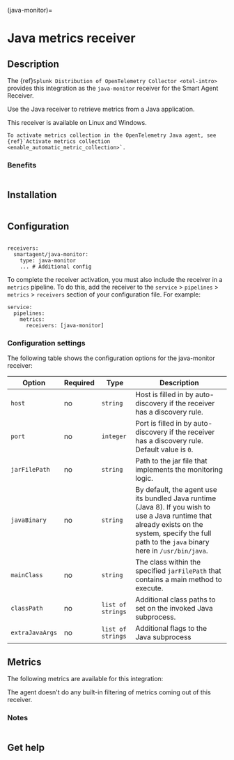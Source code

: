 (java-monitor)=

# Java metrics receiver
<meta name="Description" content="Use this Splunk Observability Cloud integration for the Java monitor. See benefits, install, configuration, and metrics">

## Description

The {ref}`Splunk Distribution of OpenTelemetry Collector <otel-intro>` provides this integration as the `java-monitor` receiver for the Smart Agent Receiver.

Use the Java receiver to retrieve metrics from a Java application.

This receiver is available on Linux and Windows.

```{note}
To activate metrics collection in the OpenTelemetry Java agent, see {ref}`Activate metrics collection <enable_automatic_metric_collection>`.
```

### Benefits

```{include} /_includes/benefits.md
```

## Installation

```{include} /_includes/collector-installation.md
```

## Configuration

```{include} /_includes/configuration.md
```

```
receivers:
  smartagent/java-monitor:
    type: java-monitor
    ... # Additional config
```

To complete the receiver activation, you must also include the receiver in a `metrics` pipeline. To do this, add the receiver to the `service` > `pipelines` > `metrics` > `receivers` section of your configuration file. For example:

```
service:
  pipelines:
    metrics:
      receivers: [java-monitor]
```

### Configuration settings

The following table shows the configuration options for the java-monitor receiver:

| Option | Required | Type | Description |
| --- | --- | --- | --- |
| `host` | no | `string` | Host is filled in by auto-discovery if the receiver has a discovery rule. |
| `port` | no | `integer` | Port is filled in by auto-discovery if the receiver has a discovery rule. Default value is `0`. |
| `jarFilePath` | no | `string` | Path to the jar file that implements the monitoring logic. |
| `javaBinary` | no | `string` | By default, the agent use its bundled Java runtime (Java 8). If you wish to use a Java runtime that already exists on the system, specify the full path to the `java` binary here in `/usr/bin/java`. |
| `mainClass` | no | `string` | The class within the specified `jarFilePath` that contains a main method to execute. |
| `classPath` | no | `list of strings` | Additional class paths to set on the invoked Java subprocess. |
| `extraJavaArgs` | no | `list of strings` | Additional flags to the Java subprocess |

## Metrics

The following metrics are available for this integration:

<div class="metrics-yaml" url="https://raw.githubusercontent.com/signalfx/integrations/main/java/metrics.yaml"></div>

The agent doesn't do any built-in filtering of metrics coming out of this receiver.

### Notes

```{include} /_includes/metric-defs.md
```

## Get help

```{include} /_includes/troubleshooting.md
```

